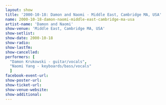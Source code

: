 ```yaml
---
layout: show
title: '2000-10-18: Damon and Naomi - Middle East, Cambridge MA, USA'
name: 2000-10-18-damon-naomi-middle-east-cambridge-ma-usa
artist-name: 'Damon and Naomi'
show-venue: 'Middle East, Cambridge MA, USA'
show-setlist: 
show-date: 2000-10-18
show-radio: 
show-lastfm: 
show-cancelled: 
performers: [
  "Damon Krukowski - guitar/vocals",
  "Naomi Yang - keyboards/bass/vocals"
  ]
facebook-event-url: 
show-poster-url: 
show-ticket-url: 
show-venue-website: 
show-additional: 
---
```


